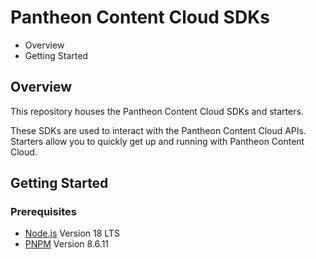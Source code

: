 # Pantheon Content Cloud SDKs

- Overview
- Getting Started

## Overview

This repository houses the Pantheon Content Cloud SDKs and starters.

These SDKs are used to interact with the Pantheon Content Cloud APIs. Starters allow you to quickly get up and running with Pantheon Content Cloud.

## Getting Started

### Prerequisites

- [Node.js](https://nodejs.org/en/) Version 18 LTS
- [PNPM](https://pnpm.io/) Version 8.6.11
